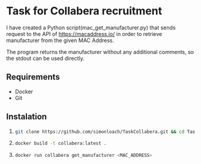 # Task for Collabera recruitment
I have created a Python script(mac_get_manufacturer.py) that sends request to the API of https://macaddress.io/ in order to retrieve manufacturer from the given MAC Address.

The program returns the manufacturer without any additional comments, so the stdout can be used directly.

## Requirements
- Docker
- Git


## Instalation
1. ```bash
   git clone https://github.com/simonloach/TaskCollabera.git && cd TaskCollabera
   ```
2. ```bash
   docker build -t collabera:latest .
   ```
3. ```bash
   docker run collabera get_manufacturer <MAC_ADDRESS>
   ```
